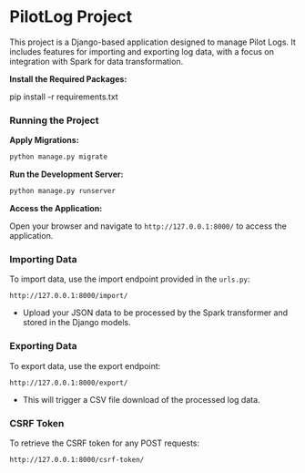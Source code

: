 #  PilotLog Project

This project is a Django-based application designed to manage Pilot Logs. It includes features for importing and exporting log data, with a focus on integration with Spark for data transformation.

**Install the Required Packages:**

pip install -r requirements.txt


### Running the Project

 **Apply Migrations:**

   ```bash
   python manage.py migrate
   ```

**Run the Development Server:**

   ```bash
   python manage.py runserver
   ```

 **Access the Application:**

   Open your browser and navigate to `http://127.0.0.1:8000/` to access the application.

### Importing Data

To import data, use the import endpoint provided in the `urls.py`:

```plaintext
http://127.0.0.1:8000/import/
```

- Upload your JSON data to be processed by the Spark transformer and stored in the Django models.

### Exporting Data

To export data, use the export endpoint:

```plaintext
http://127.0.0.1:8000/export/
```

- This will trigger a CSV file download of the processed log data.

### CSRF Token

To retrieve the CSRF token for any POST requests:

```plaintext
http://127.0.0.1:8000/csrf-token/
```
